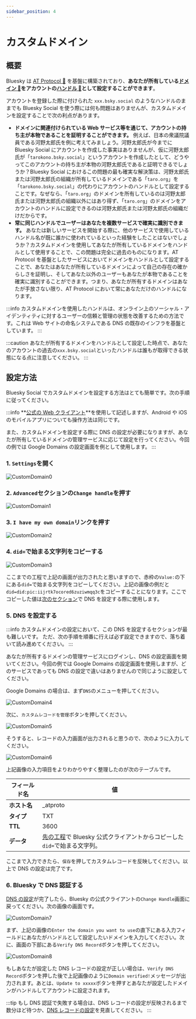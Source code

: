 ```yaml
---
sidebar_position: 4
---
```


# カスタムドメイン

## 概要

Bluesky は [AT Protocol 📖](/docs/extras/reference#at-protocol) を基盤に構築されており、**あなたが所有している[ドメイン 📖](/docs/extras/reference#ドメイン)をアカウントの[ハンドル 📖](/docs/extras/reference#ハンドル)として設定することができます**。

アカウントを登録した際に付けられた `xxx.bsky.social` のようなハンドルのままでも Bluesky Social を使う際には何も問題はありませんが、カスタムドメインを設定することで次の利点があります。

- **ドメインに関連付けられている Web サービス等を通じて、アカウントの持ち主が本物であることを証明することができます。** 例えば、日本の衆議院議員である河野太郎氏を例に考えてみましょう。河野太郎氏が今までに Bluesky Social にアカウントを作成した事実はありませんが、仮に河野太郎氏が「`tarokono.bsky.social`」というアカウントを作成したとして、どうやってこのアカウントの持ち主が本物の河野太郎氏であると証明できるでしょうか？Bluesky Social におけるこの問題の最も確実な解決策は、河野太郎氏または河野太郎氏の組織が所有しているドメインである「`taro.org`」を「`tarokono.bsky.social`」の代わりにアカウントのハンドルとして設定することです。なぜなら、「`taro.org`」のドメインを所有しているのは河野太郎氏または河野太郎氏の組織以外にはあり得ず、「`taro.org`」のドメインをアカウントのハンドルに設定できるのは河野太郎氏または河野太郎氏の組織だけだからです。
- **常に同じハンドルでユーザーはあなたを複数サービスで確実に識別できます。** あなたは新しいサービスを開始する際に、他のサービスで使用しているハンドル名が既に誰かに使われているといった経験をしたことはないでしょうか？カスタムドメインを使用してあなたが所有しているドメインをハンドルとして使用することで、この問題は完全に過去のものになります。AT Protocol を基盤としたサービスにおいてドメインをハンドルとして設定することで、あなたはあなたが所有しているドメインによって自己の存在の確からしさを証明し、そしてあなた以外のユーザーもあなたが本物であることを確実に識別することができます。つまり、あなたが所有するドメインはあなたが手放さない限り、AT Protocol において常にあなただけのハンドルになります。

:::info
カスタムドメインを使用したハンドルは、オンライン上のソーシャル・アイデンティティに対するユーザーの信頼と管理の状態を改善するための方法です。これは Web サイトの命名システムである DNS の既存のインフラを基盤としています。
:::

:::caution
あなたが所有するドメインをハンドルとして設定した時点で、あなたのアカウントの過去の`xxx.bsky.social`といったハンドルは誰もが取得できる状態になる点に注意してください。
:::

## 設定方法

Bluesky Social でカスタムドメインを設定する方法はとても簡単です。次の手順に従ってください。

:::info
**[公式の Web クライアント](https://bsky.app)**を使用して記述しますが、Android や iOS のモバイルアプリについても操作方法は同じです。

また、カスタムドメインを設定する際に DNS の設定が必要になりますが、あなたが所有しているドメインの管理サービスに応じて設定を行ってください。今回の例では Google Domains の設定画面を例として使用します。
:::

### 1. `Settings`を開く

![CustomDomain0](./img/custom_domain_web_0.png)

### 2. `Advanced`セクションの`Change handle`を押す

![CustomDomain1](./img/custom_domain_web_1.png)

### 3. `I have my own domain`リンクを押す

![CustomDomain2](./img/custom_domain_web_2.png)

### 4. `did=`で始まる文字列をコピーする

![CustomDomain3](./img/custom_domain_web_3.png)

ここまでの工程で上記の画面が出力されたと思いますので、赤枠の`Value:`の下にある`did=`で始まる文字列をコピーしてください。上記の画像の例だと`did=did:pic:iijrtk7ocored6zuziwmqq3c`をコピーすることになります。ここでコピーした値は[次のセクション](#5-dnsを設定する)で DNS を設定する際に使用します。

### 5. DNS を設定する

:::info
カスタムドメインの設定において、この DNS を設定するセクションが最も難しいです。
ただ、次の手順を順番に行えば必ず設定できますので、落ち着いて読み進めてください。
:::

あなたが所有するドメインの管理サービスにログインし、DNS の設定画面を開いてください。今回の例では Google Domains の設定画面を使用しますが、どのサービスであっても DNS の設定で違いはありませんので同じように設定してください。

Google Domains の場合は、まず`DNS`のメニューを押してください。

![CustomDomain4](./img/custom_domain_web_4.png)

次に、`カスタムレコードを管理`ボタンを押してください。

![CustomDomain5](./img/custom_domain_web_5.png)

そうすると、レコードの入力画面が出力されると思うので、次のように入力してください。

![CustomDomain6](./img/custom_domain_web_6.png)

上記画像の入力項目をよりわかりやすく整理したのが次のテーブルです。

| フィールド名 | 値                                                                                                          |
| ------------ | ----------------------------------------------------------------------------------------------------------- |
| **ホスト名** | \_atproto                                                                                                   |
| **タイプ**   | TXT                                                                                                         |
| **TTL**      | 3600                                                                                                        |
| **データ**   | [先の工程](#4-didで始まる文字列をコピーする)で Bluesky 公式クライアントからコピーした`did=`で始まる文字列。 |

ここまで入力できたら、`保存`を押してカスタムレコードを反映してください。以上で DNS の設定は完了です。

### 6. Bluesky で DNS 認証する

[DNS の設定](#5-dnsを設定する)が完了したら、Bluesky の公式クライアントの`Change Handle`画面に戻ってください。次の画像の画面です。

![CustomDomain7](./img/custom_domain_web_7.png)

まず、上記の画像の`Enter the domain you want to use`の直下にある入力フィールドにあなたがハンドルとして設定したいドメインを入力してください。次に、画面の下部にある`Verify DNS Record`ボタンを押してください。

![CustomDomain8](./img/custom_domain_web_8.png)

もしあなたが設定した DNS レコードの設定が正しい場合は、`Verify DNS Record`ボタンを押した後で上記画像のように`Domain verified!`メッセージが出力されます。あとは、`Update to xxxxx`ボタンを押すとあなたが設定したドメインがハンドルしてアカウントに設定されます。

:::tip
もし DNS 認証で失敗する場合は、DNS レコードの設定が反映されるまで数分ほど待つか、[DNS レコードの設定](#5-dnsを設定する)を見直してください。
:::

